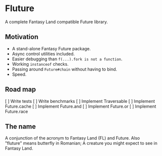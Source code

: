 # Fluture

A complete Fantasy Land compatible Future library.

## Motivation

* A stand-alone Fantasy Future package.
* Async control utilities included.
* Easier debugging than `f(...).fork is not a function`.
* Working `instanceof` checks.
* Passing around `Future#chain` without having to bind.
* Speed.

## Road map

[ ] Write tests
[ ] Write benchmarks
[ ] Implement Traversable
[ ] Implement Future.cache
[ ] Implement Future.and
[ ] Implement Future.or
[ ] Implement Future.race

## The name

A conjunction of the acronym to Fantasy Land (FL) and Future. Also "fluture"
means butterfly in Romanian; A creature you might expect to see in Fantasy Land.

